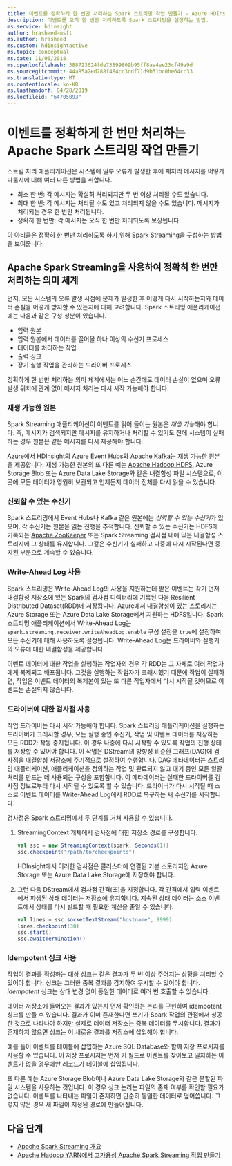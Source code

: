 ```yaml
---
title: 이벤트를 정확하게 한 번만 처리하는 Spark 스트리밍 작업 만들기 - Azure HDInsight
description: 이벤트를 오직 한 번만 처리하도록 Spark 스트리밍을 설정하는 방법.
ms.service: hdinsight
author: hrasheed-msft
ms.author: hrasheed
ms.custom: hdinsightactive
ms.topic: conceptual
ms.date: 11/06/2018
ms.openlocfilehash: 388723624fde73899809b95ff8ae4ee23cf49a9d
ms.sourcegitcommit: 44a85a2ed288f484cc3cdf71d9b51bc0be64cc33
ms.translationtype: MT
ms.contentlocale: ko-KR
ms.lasthandoff: 04/28/2019
ms.locfileid: "64705093"
---
```

# <a name="create-apache-spark-streaming-jobs-with-exactly-once-event-processing"></a>이벤트를 정확하게 한 번만 처리하는 Apache Spark 스트리밍 작업 만들기

스트림 처리 애플리케이션은 시스템에 일부 오류가 발생한 후에 재처리 메시지를 어떻게 다룰지에 대해 여러 다른 방법을 취합니다.

* 최소 한 번: 각 메시지는 확실히 처리되지만 두 번 이상 처리될 수도 있습니다.
* 최대 한 번: 각 메시지는 처리될 수도 있고 처리되지 않을 수도 있습니다. 메시지가 처리되는 경우 한 번만 처리됩니다.
* 정확히 한 번만: 각 메시지는 오직 한 번만 처리되도록 보장됩니다.

이 아티클은 정확히 한 번만 처리하도록 하기 위해 Spark Streaming을 구성하는 방법을 보여줍니다.

## <a name="exactly-once-semantics-with-apache-spark-streaming"></a>Apache Spark Streaming을 사용하여 정확히 한 번만 처리하는 의미 체계

먼저, 모든 시스템의 오류 발생 시점에 문제가 발생한 후 어떻게 다시 시작하는지와 데이터 손실을 어떻게 방지할 수 있는지에 대해 고려합니다. Spark 스트리밍 애플리케이션에는 다음과 같은 구성 성분이 있습니다.

* 입력 원본
* 입력 원본에서 데이터를 끌어올 하나 이상의 수신기 프로세스
* 데이터를 처리하는 작업
* 출력 싱크
* 장기 실행 작업을 관리하는 드라이버 프로세스

정확하게 한 번만 처리하는 의미 체계에서는 어느 순간에도 데이터 손실이 없으며 오류 발생 위치에 관계 없이 메시지 처리는 다시 시작 가능해야 합니다.

### <a name="replayable-sources"></a>재생 가능한 원본

Spark Streaming 애플리케이션이 이벤트를 읽어 들이는 원본은 *재생 가능*해야 합니다. 즉, 메시지가 검색되지만 메시지를 유지하거나 처리할 수 있기도 전에 시스템이 실패하는 경우 원본은 같은 메시지를 다시 제공해야 합니다.

Azure에서 HDInsight의 Azure Event Hubs와 [Apache Kafka](https://kafka.apache.org/)는 재생 가능한 원본을 제공합니다. 재생 가능한 원본의 또 다른 예는 [Apache Hadoop HDFS](https://hadoop.apache.org/docs/r1.2.1/hdfs_design.html), Azure Storage Blob 또는 Azure Data Lake Storage와 같은 내결함성 파일 시스템으로, 이곳에 모든 데이터가 영원히 보관되고 언제든지 데이터 전체를 다시 읽을 수 있습니다.

### <a name="reliable-receivers"></a>신뢰할 수 있는 수신기

Spark 스트리밍에서 Event Hubs나 Kafka 같은 원본에는 *신뢰할 수 있는 수신기*가 있으며, 각 수신기는 원본을 읽는 진행을 추적합니다. 신뢰할 수 있는 수신기는 HDFS에 기록되는 [Apache ZooKeeper](https://zookeeper.apache.org/) 또는 Spark Streaming 검사점 내에 있는 내결함성 스토리지에 그 상태를 유지합니다. 그같은 수신기가 실패하고 나중에 다시 시작된다면 중지된 부분으로 계속할 수 있습니다.

### <a name="use-the-write-ahead-log"></a>Write-Ahead Log 사용

Spark 스트리밍은 Write-Ahead Log의 사용을 지원하는데 받은 이벤트는 각기 먼저 내결함성 저장소에 있는 Spark의 검사점 디렉터리에 기록된 다음 Resilient Distributed Dataset(RDD)에 저장됩니다. Azure에서 내결함성이 있는 스토리지는 Azure Storage 또는 Azure Data Lake Storage에서 지원하는 HDFS입니다. Spark 스트리밍 애플리케이션에서 Write-Ahead Log는 `spark.streaming.receiver.writeAheadLog.enable` 구성 설정을 `true`에 설정하여 모든 수신기에 대해 사용하도록 설정됩니다. Write-Ahead Log는 드라이버와 실행기의 오류에 대한 내결함성을 제공합니다.

이벤트 데이터에 대한 작업을 실행하는 작업자의 경우 각 RDD는 그 자체로 여러 작업자에게 복제되고 배포됩니다. 그것을 실행하는 작업자가 크래시했기 때문에 작업이 실패하면, 작업은 이벤트 데이터의 복제본이 있는 또 다른 작업자에서 다시 시작될 것이므로 이벤트는 손실되지 않습니다.

### <a name="use-checkpoints-for-drivers"></a>드라이버에 대한 검사점 사용

작업 드라이버는 다시 시작 가능해야 합니다. Spark 스트리밍 애플리케이션을 실행하는 드라이버가 크래시할 경우, 모든 실행 중인 수신기, 작업 및 이벤트 데이터를 저장하는 모든 RDD가 작동 중지됩니다. 이 경우 나중에 다시 시작할 수 있도록 작업의 진행 상태를 저장할 수 있어야 합니다. 이 작업은 DStream의 방향성 비순환 그래프(DAG)에 검사점을 내결함성 저장소에 주기적으로 설정하여 수행합니다. DAG 메타데이터는 스트리밍 애플리케이션, 애플리케이션을 정의하는 작업 및 완료되지 않고 대기 중인 모든 일괄 처리를 만드는 데 사용되는 구성을 포함합니다. 이 메타데이터는 실패한 드라이버를 검사점 정보로부터 다시 시작될 수 있도록 할 수 있습니다. 드라이버가 다시 시작될 때 스스로 이벤트 데이터를 Write-Ahead Log에서 RDD로 복구하는 새 수신기를 시작합니다.

검사점은 Spark 스트리밍에서 두 단계를 거쳐 사용할 수 있습니다. 

1. StreamingContext 개체에서 검사점에 대한 저장소 경로를 구성합니다.

    ```Scala
    val ssc = new StreamingContext(spark, Seconds(1))
    ssc.checkpoint("/path/to/checkpoints")
    ```

    HDInsight에서 이러한 검사점은 클러스터에 연결된 기본 스토리지인 Azure Storage 또는 Azure Data Lake Storage에 저장해야 합니다.

2. 그런 다음 DStream에서 검사점 간격(초)을 지정합니다. 각 간격에서 입력 이벤트에서 파생된 상태 데이터는 저장소에 유지합니다. 지속된 상태 데이터는 소스 이벤트에서 상태를 다시 빌드할 때 필요한 계산을 줄일 수 있습니다.

    ```Scala
    val lines = ssc.socketTextStream("hostname", 9999)
    lines.checkpoint(30)
    ssc.start()
    ssc.awaitTermination()
    ```

### <a name="use-idempotent-sinks"></a>Idempotent 싱크 사용

작업이 결과를 작성하는 대상 싱크는 같은 결과가 두 번 이상 주어지는 상황을 처리할 수 있어야 합니다. 싱크는 그러한 중복 결과를 감지하여 무시할 수 있어야 합니다. *idempotent* 싱크는 상태 변경 없이 동일한 데이터로 여러 번 호출할 수 있습니다.

데이터 저장소에 들어오는 결과가 있는지 먼저 확인하는 논리를 구현하여 idempotent 싱크를 만들 수 있습니다. 결과가 이미 존재한다면 쓰기가 Spark 작업의 관점에서 성공한 것으로 나타나야 하지만 실제로 데이터 저장소는 중복 데이터를 무시합니다. 결과가 존재하지 않으면 싱크는 이 새로운 결과를 저장소에 삽입해야 합니다. 

예를 들어 이벤트를 테이블에 삽입하는 Azure SQL Database와 함께 저장 프로시저를 사용할 수 있습니다. 이 저장 프로시저는 먼저 키 필드로 이벤트를 찾아보고 일치하는 이벤트가 없을 경우에만 레코드가 테이블에 삽입됩니다.

또 다른 예는 Azure Storage Blob이나 Azure Data Lake Storage와 같은 분할된 파일 시스템을 사용하는 것입니다. 이 경우 싱크 논리는 파일의 존재 여부를 확인할 필요가 없습니다. 이벤트를 나타내는 파일이 존재하면 단순히 동일한 데이터로 덮어씁니다. 그렇지 않은 경우 새 파일이 지정된 경로에 만들어집니다.

## <a name="next-steps"></a>다음 단계

* [Apache Spark Streaming 개요](apache-spark-streaming-overview.md)
* [Apache Hadoop YARN에서 고가용성 Apache Spark Streaming 작업 만들기](apache-spark-streaming-high-availability.md)
